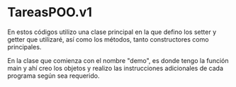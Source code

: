 # TareasPOO.v1

En estos códigos utilizo una clase principal en la que defino los
setter y getter que utilizaré, así como los métodos, tanto constructores
como principales.

En la clase que comienza con el nombre "demo", es donde tengo la función main
y ahí creo los objetos y realizo las instrucciones adicionales de cada programa
según sea requerido.
